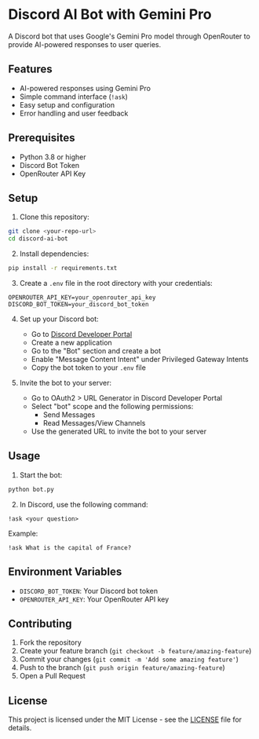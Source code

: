 # Discord AI Bot with Gemini Pro

A Discord bot that uses Google's Gemini Pro model through OpenRouter to provide AI-powered responses to user queries.

## Features

- AI-powered responses using Gemini Pro
- Simple command interface (`!ask`)
- Easy setup and configuration
- Error handling and user feedback

## Prerequisites

- Python 3.8 or higher
- Discord Bot Token
- OpenRouter API Key

## Setup

1. Clone this repository:
```bash
git clone <your-repo-url>
cd discord-ai-bot
```

2. Install dependencies:
```bash
pip install -r requirements.txt
```

3. Create a `.env` file in the root directory with your credentials:
```env
OPENROUTER_API_KEY=your_openrouter_api_key
DISCORD_BOT_TOKEN=your_discord_bot_token
```

4. Set up your Discord bot:
   - Go to [Discord Developer Portal](https://discord.com/developers/applications)
   - Create a new application
   - Go to the "Bot" section and create a bot
   - Enable "Message Content Intent" under Privileged Gateway Intents
   - Copy the bot token to your `.env` file

5. Invite the bot to your server:
   - Go to OAuth2 > URL Generator in Discord Developer Portal
   - Select "bot" scope and the following permissions:
     - Send Messages
     - Read Messages/View Channels
   - Use the generated URL to invite the bot to your server

## Usage

1. Start the bot:
```bash
python bot.py
```

2. In Discord, use the following command:
```
!ask <your question>
```

Example:
```
!ask What is the capital of France?
```

## Environment Variables

- `DISCORD_BOT_TOKEN`: Your Discord bot token
- `OPENROUTER_API_KEY`: Your OpenRouter API key

## Contributing

1. Fork the repository
2. Create your feature branch (`git checkout -b feature/amazing-feature`)
3. Commit your changes (`git commit -m 'Add some amazing feature'`)
4. Push to the branch (`git push origin feature/amazing-feature`)
5. Open a Pull Request

## License

This project is licensed under the MIT License - see the [LICENSE](LICENSE) file for details. 